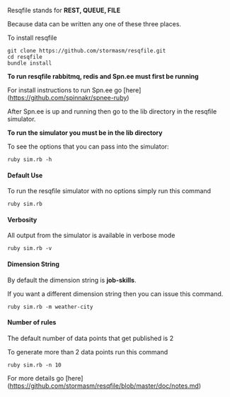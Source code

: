 
Resqfile stands for **REST, QUEUE, FILE**

Because data can be written any one of these three places.

To install resqfile

```
git clone https://github.com/stormasm/resqfile.git
cd resqfile
bundle install
```

**To run resqfile rabbitmq, redis and Spn.ee must first be running**

For install instructions to run Spn.ee go
[here]
(https://github.com/spinnakr/spnee-ruby)

After Spn.ee is up and running then go to the lib directory
in the resqfile simulator.

**To run the simulator you must be in the lib directory**

To see the options that you can pass into the simulator:

```
ruby sim.rb -h
```

#### Default Use

To run the resqfile simulator with no options simply run this command

```
ruby sim.rb
```

#### Verbosity

All output from the simulator is available in verbose mode

```
ruby sim.rb -v
```

#### Dimension String

By default the dimension string is **job-skills**.

If you want a different dimension string then you can issue this command.

```
ruby sim.rb -m weather-city
```

#### Number of rules

The default number of data points that get published is 2

To generate more than 2 data points run this command

```
ruby sim.rb -n 10
```

For more details go
[here]
(https://github.com/stormasm/resqfile/blob/master/doc/notes.md)
